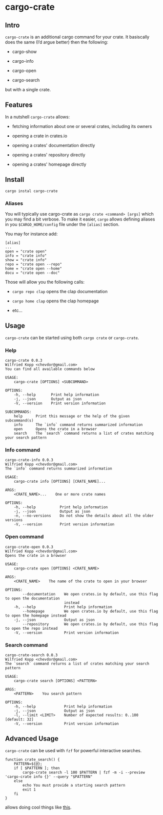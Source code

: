 # cargo-crate

## Intro

`cargo-crate` is an additional cargo command for your crate. It basiscally does the same (I’d argue better) then the following:

-   cargo-show

-   cargo-info

-   cargo-open

-   cargo-search

but with a single crate.

## Features

In a nutshell `cargo-crate` allows:

-   fetching information about one or several crates, including its owners

-   opening a crate in crates.io

-   opening a crates' documentation directly

-   opening a crates' repository directly

-   opening a crates' homepage directly

## Install

    cargo instal cargo-crate

### Aliases

You will typically use cargo-crate as `cargo crate <command> [args]` which you may find a bit verbose.
To make it easier, `cargo` allows defining aliases in you `$CARGO_HOME/config` file under the `[alias]` section.

You may for instance add:

    [alias]
    ...
    open = "crate open"
    info = "crate info"
    show = "crate info"
    repo = "crate open --repo"
    home = "crate open --home"
    docu = "crate open --doc"

Those will allow you the following calls:

-   `cargo repo clap` opens the clap documentation

-   `cargo home clap` opens the clap homepage

-   etc…​

## Usage

`cargo-crate` can be started using both `cargo crate` or `cargo-crate`.

### Help

    cargo-crate 0.0.3
    Wilfried Kopp <chevdor@gmail.com>
    You can find all available commands below

    USAGE:
        cargo-crate [OPTIONS] <SUBCOMMAND>

    OPTIONS:
        -h, --help       Print help information
        -j, --json       Output as json
        -V, --version    Print version information

    SUBCOMMANDS:
        help      Print this message or the help of the given subcommand(s)
        info      The `info` command returns summarized information
        open      Opens the crate in a browser
        search    The `search` command returns a list of crates matching your search pattern

### Info command

    cargo-crate-info 0.0.3
    Wilfried Kopp <chevdor@gmail.com>
    The `info` command returns summarized information

    USAGE:
        cargo-crate info [OPTIONS] [CRATE_NAME]...

    ARGS:
        <CRATE_NAME>...    One or more crate names

    OPTIONS:
        -h, --help           Print help information
        -j, --json           Output as json
        -n, --no-versions    Do not show the details about all the older versions
        -V, --version        Print version information

### Open command

    cargo-crate-open 0.0.3
    Wilfried Kopp <chevdor@gmail.com>
    Opens the crate in a browser

    USAGE:
        cargo-crate open [OPTIONS] <CRATE_NAME>

    ARGS:
        <CRATE_NAME>    The name of the crate to open in your browser

    OPTIONS:
            --documentation    We open crates.io by default, use this flag to open the documentation
                               instead
        -h, --help             Print help information
            --homepage         We open crates.io by default, use this flag to open the homepage instead
        -j, --json             Output as json
            --repository       We open crates.io by default, use this flag to open the repo instead
        -V, --version          Print version information

### Search command

    cargo-crate-search 0.0.3
    Wilfried Kopp <chevdor@gmail.com>
    The `search` command returns a list of crates matching your search pattern

    USAGE:
        cargo-crate search [OPTIONS] <PATTERN>

    ARGS:
        <PATTERN>    You search pattern

    OPTIONS:
        -h, --help             Print help information
        -j, --json             Output as json
        -l, --limit <LIMIT>    Number of expected results: 0..100 [default: 32]
        -V, --version          Print version information

## Advanced Usage

`cargo-crate` can be used with `fzf` for powerful interactive searches.

    function crate_search() {
        PATTERN=${@};
        if [ $PATTERN ]; then
            cargo-crate search -l 100 $PATTERN | fzf -m -i --preview 'cargo-crate info {}' --query "$PATTERN"
        else
            echo You must provide a starting search pattern
            exit 1
        fi
    }

allows doing cool things like [this](https://asciinema.org/a/493910).
